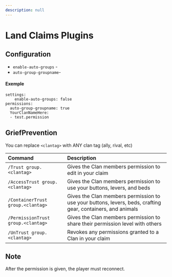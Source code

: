 ```yaml
---
description: null
---
```


# Land Claims Plugins

## Configuration

* `enable-auto-groups` - 
* `auto-group-groupname`- 

#### Exemple

```text
settings:
    enable-auto-groups: false
permissions:
  auto-group-groupname: true
  YourClanNameHere:
  - test.permission
```

## GriefPrevention

You can replace `<clantag>` with ANY clan tag \(ally, rival, etc\)

| Command | Description |
| :--- | :--- |
| `/Trust group.<clantag>` | Gives the Clan members permission to edit in your claim |
| `/AccessTrust group.<clantag>` | Gives the Clan members permission to use your buttons, levers, and beds |
| `/ContainerTrust group.<clantag>` | Gives the Clan members permission to use your buttons, levers, beds, crafting gear, containers, and animals |
| `/PermissionTrust group.<clantag>` | Gives the Clan members permission to share their permission level with others |
| `/UnTrust group.<clantag>` | Revokes any permissions granted to a Clan in your claim |

## Note

After the permission is given, the player must reconnect.

